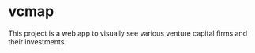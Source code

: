 # vcmap

This project is a web app to visually see various venture capital firms and their investments.
